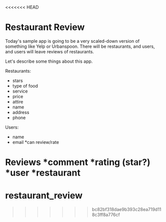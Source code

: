 <<<<<<< HEAD
# Restaurant Review

Today's sample app is going to be a very scaled-down version of something like Yelp or Urbanspoon.
There will be restaurants, and users, and users will leave reviews of restaurants.

Let's describe some things about this app.

Restaurants:
* stars
* type of food
* service
* price
* attire
* name
* address
* phone

Users:
* name
* email
 *can review/rate

Reviews
*comment
*rating (star?)
*user
*restaurant
=======
# restaurant_review
>>>>>>> bc82bf318dae9b393c28ea719d118c3ff8a776cf
